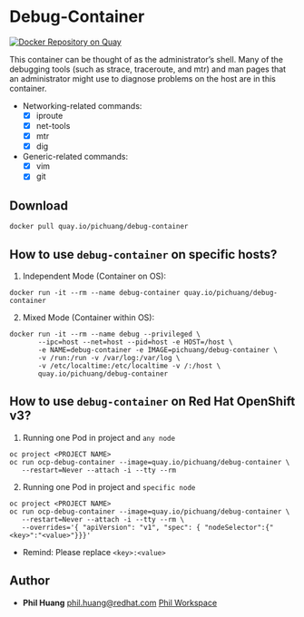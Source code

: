 # Debug-Container

[![Docker Repository on Quay](https://quay.io/repository/pichuang/debug-container/status "Docker Repository on Quay")](https://quay.io/repository/pichuang/debug-container)

This container can be thought of as the administrator’s shell. Many of the debugging tools (such as strace, traceroute, and mtr) and man pages that an administrator might use to diagnose problems on the host are in this container.

- Networking-related commands:
  - [x] iproute
  - [x] net-tools
  - [x] mtr
  - [x] dig
- Generic-related commands:
  - [x] vim
  - [x] git

## Download
```
docker pull quay.io/pichuang/debug-container
```

## How to use `debug-container` on specific hosts?

1. Independent Mode (Container on OS):
```
docker run -it --rm --name debug-container quay.io/pichuang/debug-container
```

2. Mixed Mode (Container within OS):
```
docker run -it --rm --name debug --privileged \
       --ipc=host --net=host --pid=host -e HOST=/host \
       -e NAME=debug-container -e IMAGE=pichuang/debug-container \
       -v /run:/run -v /var/log:/var/log \
       -v /etc/localtime:/etc/localtime -v /:/host \
       quay.io/pichuang/debug-container
```

## How to use `debug-container` on Red Hat OpenShift v3?

1. Running one Pod in project and `any node`
```
oc project <PROJECT NAME>
oc run ocp-debug-container --image=quay.io/pichuang/debug-container \
   --restart=Never --attach -i --tty --rm
```

2. Running one Pod in project and `specific node`
```
oc project <PROJECT NAME>
oc run ocp-debug-container --image=quay.io/pichuang/debug-container \
   --restart=Never --attach -i --tty --rm \
   --overrides='{ "apiVersion": "v1", "spec": { "nodeSelector":{"<key>":"<value>"}}}'
```
- Remind: Please replace `<key>:<value>`

## Author
* **Phil Huang** <phil.huang@redhat.com> [Phil Workspace](https://blog.pichuang.com.tw)

